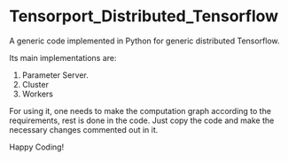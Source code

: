 # Tensorport_Distributed_Tensorflow
A generic code implemented in Python for generic distributed Tensorflow.

Its main implementations are:
1. Parameter Server.
2. Cluster
3. Workers

For using it, one needs to make the computation graph according to the requirements, rest is done in the code. Just copy the code and make the necessary changes commented out in it.

 Happy Coding!
